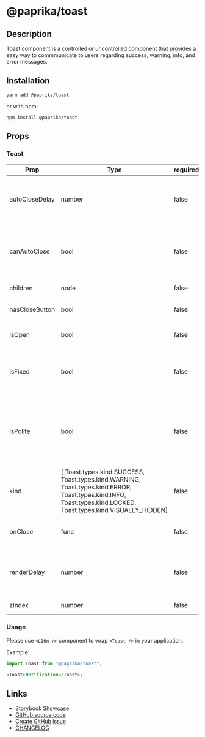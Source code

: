 <!-- start: Autogenerated - do not modify -->

# @paprika/toast

## Description

Toast component is a controlled or uncontrolled component that provides a easy way to commmunicate to users regarding success, warning, info, and error messages.

## Installation

```
yarn add @paprika/toast
```

or with npm:

```
npm install @paprika/toast
```

## Props

### Toast

| Prop           | Type                                                                                                                                                            | required | default               | Description                                                                                                                         |
| -------------- | --------------------------------------------------------------------------------------------------------------------------------------------------------------- | -------- | --------------------- | ----------------------------------------------------------------------------------------------------------------------------------- |
| autoCloseDelay | number                                                                                                                                                          | false    | 5000                  | Duration (in ms) before Toast will automatically close (if canAutoClose is true).                                                   |
| canAutoClose   | bool                                                                                                                                                            | false    | false                 | Will automatically close after 1500ms (or longer if provided by autoCloseDelay).                                                    |
| children       | node                                                                                                                                                            | false    | null                  | Content of the Toast.                                                                                                               |
| hasCloseButton | bool                                                                                                                                                            | false    | true                  | If the component should have a 'close' button.                                                                                      |
| isOpen         | bool                                                                                                                                                            | false    | null                  | How "controlled" Toast is shown / hidden.                                                                                           |
| isFixed        | bool                                                                                                                                                            | false    | false                 | If the Toast is fixed to the top of the viewport. This will render the Toast as a Portal.                                           |
| isPolite       | bool                                                                                                                                                            | false    | false                 | A11y: If the Toast is polite (will wait until screen reader is finished before speaking) or assertive (will interrupt immediately). |
| kind           | [ Toast.types.kind.SUCCESS, Toast.types.kind.WARNING, Toast.types.kind.ERROR, Toast.types.kind.INFO, Toast.types.kind.LOCKED, Toast.types.kind.VISUALLY_HIDDEN] | false    | Toast.types.kind.INFO | Determines the styling of the Toast.                                                                                                |
| onClose        | func                                                                                                                                                            | false    | () => {}              | Callback that is executed after clicking the 'close' button.                                                                        |
| renderDelay    | number                                                                                                                                                          | false    | 20                    | Delay in ms before content of Toast is rendered (to improve UX with screen readers).                                                |
| zIndex         | number                                                                                                                                                          | false    | null                  | The z-index of the Toast.                                                                                                           |

<!-- end: Autogenerated - do not modify -->
<!-- content -->

### Usage

Please use `<L10n />` component to wrap `<Toast />` in your application.

Example:

```js
import Toast from "@paprika/toast";

<Toast>Notification</Toast>;
```

<!-- eoContent -->

## Links

- [Storybook Showcase](https://paprika.highbond.com/?path=/story/messaging-toast--showcase)
- [GitHub source code](https://github.com/acl-services/paprika/tree/master/packages/Toast/src)
- [Create GitHub issue](https://github.com/acl-services/paprika/issues/new?label=[]&title=@paprika/toast%20[help]:%20your%20short%20description&body=%0A%23%20Help%20wanted%0A%0A%23%23%20Please%20write%20your%20question.%0A*A%20clear%20and%20concise%20description%20of%20what%20the%20question%20is*%0A%0A%23%23%20Additional%20context%0A*Add%20any%20other%20context%20or%20screenshots%20about%20your%20question%20here.*%0A)
- [CHANGELOG](https://github.com/acl-services/paprika/tree/master/packages/Toast/CHANGELOG.md)

